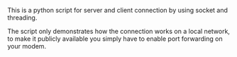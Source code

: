 This is a python script for server and client connection by using socket and threading.

The script only demonstrates how the connection works on a local network, to make it publicly available you simply have to enable port forwarding on your modem.
